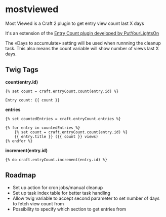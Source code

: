 # mostviewed
Most Viewed is a Craft 2 plugin to get entry view count last X days

It's an extension of the [Entry Count plugin developed by PutYourLightsOn](https://github.com/putyourlightson/craft-entry-count)

The «Days to accumulate» setting will be used when runnning the cleanup task. This also means the count variable will show number of views last X days.


## Twig Tags

**count(entry.id)**

	{% set count = craft.entryCount.count(entry.id) %}

	Entry count: {{ count }}

**entries**

	{% set countedEntries = craft.entryCount.entries %}

	{% for entry in countedEntries %}
		{% set count = craft.entryCount.count(entry.id) %}
		{{ entry.title }} ({{ count }} views)
	{% endfor %}

**increment(entry.id)**

	{% do craft.entryCount.increment(entry.id) %}


## Roadmap
* Set up action for cron jobs/manual cleanup
* Set up task index table for better task handling
* Allow twig variable to accept second parameter to set number of days to fetch view count from
* Possibility to specify which section to get entries from
